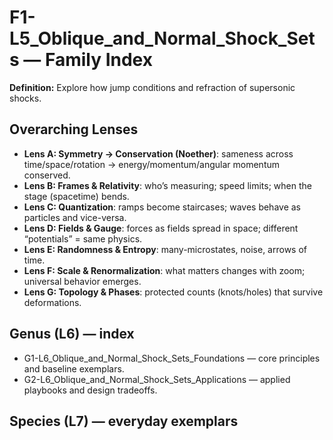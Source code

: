 # F1-L5_Oblique_and_Normal_Shock_Sets — Family Index
**Definition:** Explore how jump conditions and refraction of supersonic shocks.

## Overarching Lenses

- **Lens A: Symmetry -> Conservation (Noether)**: sameness across time/space/rotation → energy/momentum/angular momentum conserved.
- **Lens B: Frames & Relativity**: who’s measuring; speed limits; when the stage (spacetime) bends.
- **Lens C: Quantization**: ramps become staircases; waves behave as particles and vice-versa.
- **Lens D: Fields & Gauge**: forces as fields spread in space; different “potentials” = same physics.
- **Lens E: Randomness & Entropy**: many-microstates, noise, arrows of time.
- **Lens F: Scale & Renormalization**: what matters changes with zoom; universal behavior emerges.
- **Lens G: Topology & Phases**: protected counts (knots/holes) that survive deformations.

## Genus (L6) — index
- G1-L6_Oblique_and_Normal_Shock_Sets_Foundations — core principles and baseline exemplars.
- G2-L6_Oblique_and_Normal_Shock_Sets_Applications — applied playbooks and design tradeoffs.

## Species (L7) — everyday exemplars
